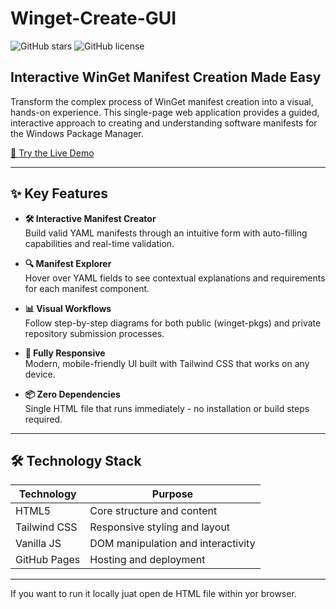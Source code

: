 # Winget-Create-GUI

![GitHub stars](https://img.shields.io/github/stars/jdggraaf/Winget-Create-GUI)
![GitHub license](https://img.shields.io/github/license/jdggraaf/Winget-Create-GUI)

## Interactive WinGet Manifest Creation Made Easy

Transform the complex process of WinGet manifest creation into a visual, hands-on experience. This single-page web application provides a guided, interactive approach to creating and understanding software manifests for the Windows Package Manager.

[🚀 Try the Live Demo]([https://jdggraaf.github.io/Winget-Create-GUI/](https://jdggraaf.github.io/Winget-Package-Creation-GUI/))

---

## ✨ Key Features

- **🛠️ Interactive Manifest Creator**  
  Build valid YAML manifests through an intuitive form with auto-filling capabilities and real-time validation.

- **🔍 Manifest Explorer**  
  Hover over YAML fields to see contextual explanations and requirements for each manifest component.

- **📊 Visual Workflows**  
  Follow step-by-step diagrams for both public (winget-pkgs) and private repository submission processes.

- **📱 Fully Responsive**  
  Modern, mobile-friendly UI built with Tailwind CSS that works on any device.

- **📦 Zero Dependencies**  
  Single HTML file that runs immediately - no installation or build steps required.

---

## 🛠️ Technology Stack

| Technology       | Purpose                          |
|------------------|----------------------------------|
| HTML5            | Core structure and content      |
| Tailwind CSS     | Responsive styling and layout   |
| Vanilla JS       | DOM manipulation and interactivity |
| GitHub Pages     | Hosting and deployment          |

---

If you want to run it locally juat open de HTML file within yor browser.
